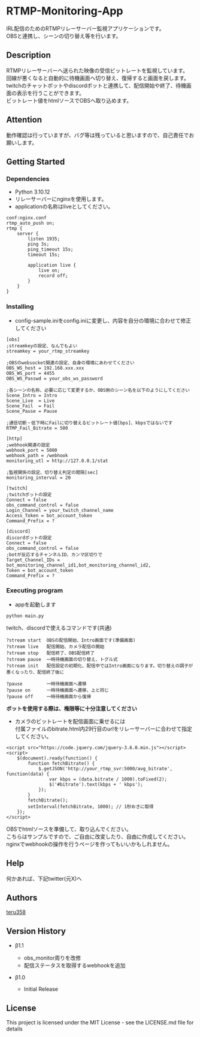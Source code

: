 # RTMP-Monitoring-App
IRL配信のためのRTMPリレーサーバー監視アプリケーションです。  
OBSと連携し、シーンの切り替え等を行います。  

## Description

RTMPリレーサーバーへ送られた映像の受信ビットレートを監視しています。  
回線が悪くなると自動的に待機画面へ切り替え、復帰すると画面を戻します。  
twitchのチャットボットやdiscordボットと連携して、配信開始や終了、待機画面の表示を行うことができます。  
ビットレート値をhtmlソースでOBSへ取り込めます。

## Attention
動作確認は行っていますが、バグ等は残っていると思いますので、自己責任でお願いします。  

## Getting Started

### Dependencies
* Python 3.10.12
* リレーサーバーにnginxを使用します。
* applicationの名称はliveとしてください。  
  
```
conf:nginx.conf
rtmp_auto_push on;
rtmp {
    server {
        listen 1935;
        ping 3s;
        ping_timeout 15s;
        timeout 15s;
 
        application live {
            live on;
            record off;
        }
    }
}
```

### Installing

* config-sample.iniをconfig.iniに変更し、内容を自分の環境に合わせて修正してください
```
[obs]
;streamkeyの設定、なんでもよい
streamkey = your_rtmp_streamkey

;OBSのwebsocket関連の設定、自身の環境にあわせてください
OBS_WS_host = 192.168.xxx.xxx
OBS_WS_port = 4455
OBS_WS_Passwd = your_obs_ws_password

;各シーンの名称、必要に応じて変更するか、OBS側のシーン名を以下のようにしてください
Scene_Intro = Intro
Scene_Live  = Live
Scene_Fail  = Fail
Scene_Pause = Pause

;通信切断・低下時にFailに切り替えるビットレート値[bps]、kbpsではないです
RTMP_Fail_Bitrate = 500

[http]
;webhook関連の設定
webhook_port = 5000
webhook_path = /webhook
monitoring_utl = http://127.0.0.1/stat

;監視関係の設定、切り替え判定の間隔[sec]
monitoring_interval = 20

[twitch]
;twitchボットの設定
Connect = false
obs_command_control = false
Login_Channel = your_twitch_channel_name
Access_Token = bot_account_token
Command_Prefix = ?

[discord]
discordボットの設定
Connect = false
obs_command_control = false
;botが反応するチャンネルID、カンマ区切りで
Target_Channel_IDs = bot_monitoring_channel_id1,bot_monitoring_channel_id2,
Token = bot_account_token
Command_Prefix = ?
```

### Executing program
* appを起動します
```
python main.py
```

twitch、discordで使えるコマンドです(共通)
```
?stream start  OBSの配信開始、Intro画面です(準備画面)
?stream live   配信開始、カメラ配信の開始
?stream stop   配信終了、OBS配信終了
?stream pause  一時待機画面の切り替え、トグル式
?stream init   配信設定の初期化、配信中ではIntro画面になります。切り替えの調子が悪くなったり、配信終了後に

?pause         一時待機画面へ遷移
?pause on      一時待機画面へ遷移、上と同じ
?pause off     一時待機画面から復帰
```
**ボットを使用する際は、権限等に十分注意してください**  

* カメラのビットレートを配信画面に乗せるには  
付属ファイルのbitrate.html内29行目のurlをリレーサーバーに合わせて指定してください。
```
<script src="https://code.jquery.com/jquery-3.6.0.min.js"></script>
<script>
    $(document).ready(function() {
        function fetchBitrate() {
            $.getJSON('http://your_rtmp_svr:5000/avg_bitrate', function(data) {
                var kbps = (data.bitrate / 1000).toFixed(2);
                $('#bitrate').text(kbps + ' kbps');
            });
        }
        fetchBitrate();
        setInterval(fetchBitrate, 1000); // 1秒おきに取得
    });
</script>
```

OBSでhtmlソースを準備して、取り込んでください。  
こちらはサンプルですので、ご自由に改変したり、自由に作成してください。  
nginxでwebhookの操作を行うページを作ってもいいかもしれません。  
  
## Help
何かあれば、下記twitter(元X)へ

## Authors
[teru358](https://x.com/teru_358)

## Version History
* β1.1
    * obs_monitor周りを改修
    * 配信ステータスを取得するwebhookを追加
  
* β1.0
    * Initial Release

## License

This project is licensed under the MIT License - see the LICENSE.md file for details
